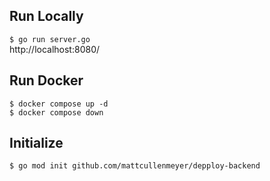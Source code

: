 ## Run Locally

`$ go run server.go`  
http://localhost:8080/

## Run Docker

`$ docker compose up -d`  
`$ docker compose down`

## Initialize

`$ go mod init github.com/mattcullenmeyer/depploy-backend`
